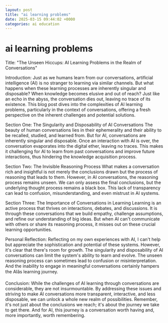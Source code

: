 ```yaml
---
layout: post
title: "ai learning problems"
date: 2025-03-15 09:44:02 +0000
categories: ai education
---
```

# ai learning problems
Title: "The Unseen Hiccups: AI Learning Problems in the Realm of Conversations"

Introduction:
Just as we humans learn from our conversations, artificial intelligence (AI) is no stranger to learning via similar channels. But what happens when these learning processes are inherently singular and disposable? When knowledge becomes elusive and out of reach? Just like an echo in the abyss, the conversation dies out, leaving no trace of its existence. This blog post dives into the complexities of AI learning problems, particularly in the context of conversations, offering a fresh perspective on the inherent challenges and potential solutions.

Section One: The Singularity and Disposability of AI Conversations
The beauty of human conversations lies in their ephemerality and their ability to be recalled, studied, and learned from. But for AI, conversations are inherently singular and disposable. Once an interaction with AI is over, the conversation evaporates into the digital ether, leaving no traces. This makes it challenging for AI to learn from past conversations and improve future interactions, thus hindering the knowledge acquisition process.

Section Two: The Invisible Reasoning Process
What makes a conversation rich and insightful is not merely the conclusions drawn but the process of reasoning that leads to them. However, in AI conversations, the reasoning process remains unseen. We can only assess the final conclusions, but the underlying thought process remains a black box. This lack of transparency can lead to confusion, misunderstanding, and even mistrust in AI systems. 

Section Three: The Importance of Conversations in Learning
Learning is an active process that thrives on interactions, debates, and discussions. It is through these conversations that we build empathy, challenge assumptions, and refine our understanding of big ideas. But when AI can't communicate with others or share its reasoning process, it misses out on these crucial learning opportunities. 

Personal Reflection:
Reflecting on my own experiences with AI, I can't help but appreciate the sophistication and potential of these systems. However, it's clear that there's room for growth. The singularity and disposability of AI conversations can limit the system's ability to learn and evolve. The unseen reasoning process can sometimes lead to confusion or misinterpretation. And the inability to engage in meaningful conversations certainly hampers the AIâs learning journey.

Conclusion:
While the challenges of AI learning through conversations are considerable, they are not insurmountable. By addressing these issues and striving to make AI conversations more transparent, interactive, and less disposable, we can unlock a whole new realm of possibilities. Remember, it's not just about the conclusions we reach; it's about the journey we take to get there. And for AI, this journey is a conversation worth having and, more importantly, worth remembering.
